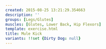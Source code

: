 ```yaml
---
created: 2015-08-25 13:21:29.354663
description: ''
groups: [Legs/Glutes]
muscles: [Glutes, Lower Back, Hip Flexors]
template: exercise.html
title: Mule Kick
variants: !!set {Dirty Dog: null}
---
```

